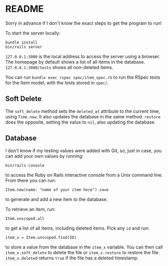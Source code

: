 # README

Sorry in advance if I don't know the exact steps to get the program to run!

To start the server locally:
```
bundle install
bin/rails server
```

`127.0.0.1:3000` is the local address to access the server using a browser. The homepage by default shows a list of all items in the database. `127.0.0.1:3000/tests` shows all non-deleted items.

You can run `bundle exec rspec spec/item_spec.rb` to run the RSpec tests for the Item model, with the tests stored in `spec/`.

## Soft Delete
The `soft_delete` method sets the `deleted_at` attribute to the current time, using `Time.now`. It also updates the database in the same method. `restore` does the opposite, setting the value to `nil`, also updating the database.

## Database

I don't know if my testing values were added with Git, so, just in case, you can add your own values by running:
```
bin/rails console
```
to access the Ruby on Rails interactive console from a Unix command line. From there you can run:
```
Item.new(name: "name of your item here").save
```
to generate and add a new item to the database.

To retrieve an item, run:
```
Item.unscoped.all
```
to get a list of all items, including deleted items. Pick any `id` and run:
```
item_x = Item.unscoped.find(ID)
```
to store a value from the database in the `item_x` variable. You can then call `item_x.soft_delete` to delete the file or `item_x.restore` to restore the file. `item_x.deleted` returns `true` if the file has a deleted timestamp.